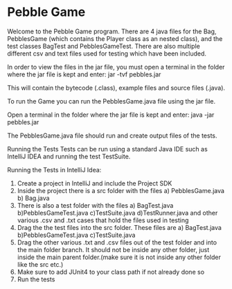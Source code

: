 # Pebble Game 

Welcome to the Pebble Game program. There are 4 java files for the Bag, PebblesGame (which contains the Player class as an nested class), and the test classes BagTest and PebblesGameTest. There are also multiple different csv and text files used for testing which have been included. 

In order to view the files in the jar file, you must open a terminal in the folder where the jar file is kept and enter:
jar -tvf pebbles.jar

This will contain the bytecode (.class), example files and source files (.java).

To run the Game you can run the PebblesGame.java file using the jar file. 

Open a terminal in the folder where the jar file is kept and enter:
java -jar pebbles.jar

The PebblesGame.java file should run and create output files of the tests. 

Running the Tests
Tests can be run using a standard Java IDE such as IntelliJ IDEA and running the test TestSuite.

Running the Tests in IntelliJ Idea: 
1. Create a project in IntelliJ and include the Project SDK 
2. Inside the project there is a src folder with the files a) PebblesGame.java b) Bag.java 
3. There is also a test folder with the files a) BagTest.java b)PebblesGameTest.java c)TestSuite.java d)TestRunner.java and other various .csv and .txt cases that hold the files used in testing 
4. Drag the the test files into the src folder. These files are  a) BagTest.java b)PebblesGameTest.java c)TestSuite.java
5. Drag the other various .txt and .csv files out of the test folder and into the main folder branch. It should not be inside any other folder, just inside the main parent folder.(make sure it is not inside any other folder like the src etc.) 
7. Make sure to add JUnit4 to your class path if not already done so 
8. Run the tests 



